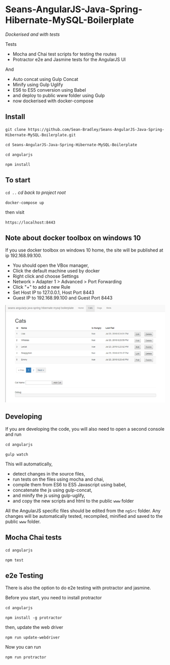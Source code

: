 # Seans-AngularJS-Java-Spring-Hibernate-MySQL-Boilerplate

*Dockerised and with tests*

Tests
- Mocha and Chai test scripts for testing the routes
- Protractor e2e and Jasmine tests for the AngularJS UI

And
- Auto concat using Gulp Concat
- Minify using Gulp Uglify
- ES6 to ES5 conversion using Babel
- and deploy to public www folder using Gulp
- now dockerised with docker-compose 

## Install

`git clone https://github.com/Sean-Bradley/Seans-AngularJS-Java-Spring-Hibernate-MySQL-Boilerplate.git`

`cd Seans-AngularJS-Java-Spring-Hibernate-MySQL-Boilerplate`

`cd angularjs`

`npm install`


## To start

`cd ..`  *cd back to project root*

`docker-compose up`

then visit

`https://localhost:8443`

## Note about docker toolbox on windows 10
If you use docker toolbox on windows 10 home, the site will be published at ip 192.168.99.100.
* You should open the VBox manager, 
* Click the default machine used by docker
* Right click and choose Settings 
* Network > Adapter 1 > Advanced > Port Forwarding
* Click "+" to add a new Rule
* Set Host IP to 127.0.0.1, Host Port 8443 
* Guest IP to 192.168.99.100 and Guest Port 8443

![screen shot](screenshot.png)

## Developing

If you are developing the code,
you will also need to open a second console and run 

`cd angularjs`

`gulp watch`

This will automatically,
- detect changes in the source files, 
- run tests on the files using mocha and chai,
- compile them from ES6 to ES5 Javascript using babel, 
- concatenate the js using gulp-concat,
- and minify the js using gulp-uglify,
- and copy the new scripts and html to the public `www` folder

All the AngularJS specific files should be edited from the `ngSrc` folder.
Any changes will be automatically tested, recompiled, minified and saved to the public `www` folder.

## Mocha Chai tests

`cd angularjs`

`npm test`

## e2e Testing

There is also the option to do e2e testing with protractor and jasmine.

Before you start, you need to install protractor

`cd angularjs`

`npm install -g protractor`

then, update the web driver

`npm run update-webdriver`

Now you can run

`npm run protractor`

